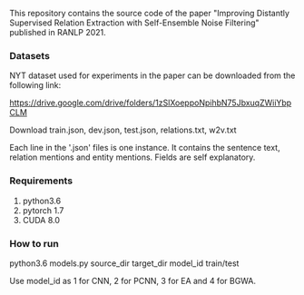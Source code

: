This repository contains the source code of the paper "Improving Distantly Supervised Relation Extraction with Self-Ensemble Noise Filtering" published in RANLP 2021.

### Datasets ###

NYT dataset used for experiments in the paper can be downloaded from the following link:

https://drive.google.com/drive/folders/1zSlXoeppoNpihbN75JbxuqZWiiYbpCLM

Download train.json, dev.json, test.json, relations.txt, w2v.txt

Each line in the '.json' files is one instance. It contains the sentence text, relation mentions and entity mentions. Fields are self explanatory.

### Requirements ###

1) python3.6
2) pytorch 1.7
3) CUDA 8.0

### How to run ###

python3.6 models.py source_dir target_dir model_id train/test

Use model_id as 1 for CNN, 2 for PCNN, 3 for EA and 4 for BGWA.



